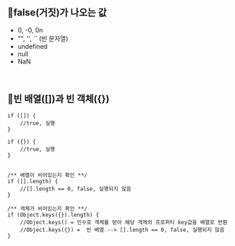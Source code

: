 ## 📍false(거짓)가 나오는 값
* 0, -0, 0n
* "", '', `` (빈 문자열)
* undefined
* null
* NaN

<br>

## 📍빈 배열([])과 빈 객체({})

    if ([]) {
        //true, 실행
    }
    
    if ({}) {
        //true, 실행
    }


    /** 배열이 비어있는지 확인 **/
    if ([].length) {
        //[].length == 0, false, 실행되지 않음
    }

    /** 객체가 비어있는지 확인 **/
    if (Object.keys({}).length) {
        //Object.keys() = 인수로 객체를 받아 해당 객체의 프로퍼티 key값을 배열로 반환
        //Object.keys({}) =  빈 배열 --> [].length == 0, false, 실행되지 않음
    }
